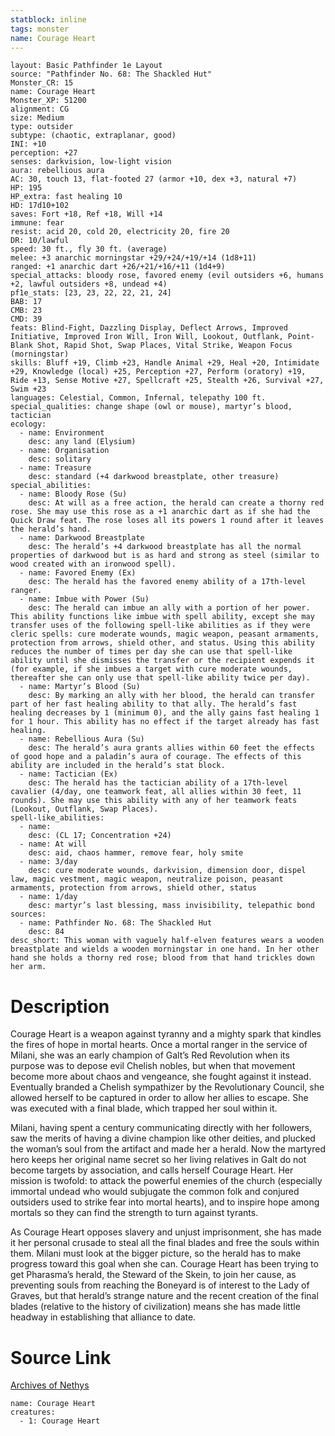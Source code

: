 ```yaml
---
statblock: inline
tags: monster
name: Courage Heart
---
```

```statblock
layout: Basic Pathfinder 1e Layout
source: "Pathfinder No. 68: The Shackled Hut"
Monster_CR: 15
name: Courage Heart
Monster_XP: 51200
alignment: CG
size: Medium
type: outsider
subtype: (chaotic, extraplanar, good)
INI: +10
perception: +27
senses: darkvision, low-light vision
aura: rebellious aura
AC: 30, touch 13, flat-footed 27 (armor +10, dex +3, natural +7)
HP: 195
HP_extra: fast healing 10
HD: 17d10+102
saves: Fort +18, Ref +18, Will +14
immune: fear
resist: acid 20, cold 20, electricity 20, fire 20
DR: 10/lawful
speed: 30 ft., fly 30 ft. (average)
melee: +3 anarchic morningstar +29/+24/+19/+14 (1d8+11)
ranged: +1 anarchic dart +26/+21/+16/+11 (1d4+9)
special_attacks: bloody rose, favored enemy (evil outsiders +6, humans +2, lawful outsiders +8, undead +4)
pf1e_stats: [23, 23, 22, 22, 21, 24]
BAB: 17
CMB: 23
CMD: 39
feats: Blind-Fight, Dazzling Display, Deflect Arrows, Improved Initiative, Improved Iron Will, Iron Will, Lookout, Outflank, Point-Blank Shot, Rapid Shot, Swap Places, Vital Strike, Weapon Focus (morningstar)
skills: Bluff +19, Climb +23, Handle Animal +29, Heal +20, Intimidate +29, Knowledge (local) +25, Perception +27, Perform (oratory) +19, Ride +13, Sense Motive +27, Spellcraft +25, Stealth +26, Survival +27, Swim +23
languages: Celestial, Common, Infernal, telepathy 100 ft.
special_qualities: change shape (owl or mouse), martyr’s blood, tactician
ecology:
  - name: Environment
    desc: any land (Elysium)
  - name: Organisation
    desc: solitary
  - name: Treasure
    desc: standard (+4 darkwood breastplate, other treasure)
special_abilities:
  - name: Bloody Rose (Su)
    desc: At will as a free action, the herald can create a thorny red rose. She may use this rose as a +1 anarchic dart as if she had the Quick Draw feat. The rose loses all its powers 1 round after it leaves the herald’s hand.
  - name: Darkwood Breastplate
    desc: The herald’s +4 darkwood breastplate has all the normal properties of darkwood but is as hard and strong as steel (similar to wood created with an ironwood spell).
  - name: Favored Enemy (Ex)
    desc: The herald has the favored enemy ability of a 17th-level ranger.
  - name: Imbue with Power (Su)
    desc: The herald can imbue an ally with a portion of her power. This ability functions like imbue with spell ability, except she may transfer uses of the following spell-like abilities as if they were cleric spells: cure moderate wounds, magic weapon, peasant armaments, protection from arrows, shield other, and status. Using this ability reduces the number of times per day she can use that spell-like ability until she dismisses the transfer or the recipient expends it (for example, if she imbues a target with cure moderate wounds, thereafter she can only use that spell-like ability twice per day).
  - name: Martyr’s Blood (Su)
    desc: By marking an ally with her blood, the herald can transfer part of her fast healing ability to that ally. The herald’s fast healing decreases by 1 (minimum 0), and the ally gains fast healing 1 for 1 hour. This ability has no effect if the target already has fast healing.
  - name: Rebellious Aura (Su)
    desc: The herald’s aura grants allies within 60 feet the effects of good hope and a paladin’s aura of courage. The effects of this ability are included in the herald’s stat block.
  - name: Tactician (Ex)
    desc: The herald has the tactician ability of a 17th-level cavalier (4/day, one teamwork feat, all allies within 30 feet, 11 rounds). She may use this ability with any of her teamwork feats (Lookout, Outflank, Swap Places).
spell-like_abilities:
  - name:
    desc: (CL 17; Concentration +24)
  - name: At will
    desc: aid, chaos hammer, remove fear, holy smite
  - name: 3/day
    desc: cure moderate wounds, darkvision, dimension door, dispel law, magic vestment, magic weapon, neutralize poison, peasant armaments, protection from arrows, shield other, status
  - name: 1/day
    desc: martyr’s last blessing, mass invisibility, telepathic bond
sources:
  - name: Pathfinder No. 68: The Shackled Hut
    desc: 84
desc_short: This woman with vaguely half-elven features wears a wooden breastplate and wields a wooden morningstar in one hand. In her other hand she holds a thorny red rose; blood from that hand trickles down her arm.
```
# Description
Courage Heart is a weapon against tyranny and a mighty spark that kindles the fires of hope in mortal hearts. Once a mortal ranger in the service of Milani, she was an early champion of Galt’s Red Revolution when its purpose was to depose evil Chelish nobles, but when that movement become more about chaos and vengeance, she fought against it instead. Eventually branded a Chelish sympathizer by the Revolutionary Council, she allowed herself to be captured in order to allow her allies to escape. She was executed with a final blade, which trapped her soul within it.

Milani, having spent a century communicating directly with her followers, saw the merits of having a divine champion like other deities, and plucked the woman’s soul from the artifact and made her a herald. Now the martyred hero keeps her original name secret so her living relatives in Galt do not become targets by association, and calls herself Courage Heart. Her mission is twofold: to attack the powerful enemies of the church (especially immortal undead who would subjugate the common folk and conjured outsiders used to strike fear into mortal hearts), and to inspire hope among mortals so they can find the strength to turn against tyrants.

As Courage Heart opposes slavery and unjust imprisonment, she has made it her personal crusade to steal all the final blades and free the souls within them. Milani must look at the bigger picture, so the herald has to make progress toward this goal when she can. Courage Heart has been trying to get Pharasma’s herald, the Steward of the Skein, to join her cause, as preventing souls from reaching the Boneyard is of interest to the Lady of Graves, but that herald’s strange nature and the recent creation of the final blades (relative to the history of civilization) means she has made little headway in establishing that alliance to date.
# Source Link
[Archives of Nethys](https://aonprd.com/MonsterDisplay.aspx?ItemName=Courage%20Heart)
```encounter-table
name: Courage Heart
creatures:
  - 1: Courage Heart
```
